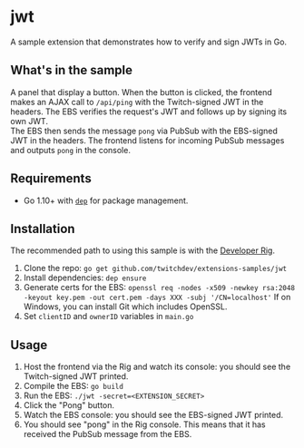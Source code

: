 # jwt
A sample extension that demonstrates how to verify and sign JWTs in Go. 

## What's in the sample
A panel that display a button. When the button is clicked, the frontend makes an AJAX call to `/api/ping` with the Twitch-signed JWT in the headers. The EBS verifies the request's JWT and follows up by signing its own JWT.  
The EBS then sends the message `pong` via PubSub with the EBS-signed JWT in the headers. The frontend listens for incoming PubSub messages and outputs `pong` in the console.

## Requirements
- Go 1.10+ with [`dep`](https://github.com/golang/dep) for package management. 

## Installation 
The recommended path to using this sample is with the [Developer Rig](https://github.com/twitchdev/developer-rig).

1. Clone the repo:
`go get github.com/twitchdev/extensions-samples/jwt` 
2. Install dependencies:
`dep ensure`
3. Generate certs for the EBS:
`openssl req -nodes -x509 -newkey rsa:2048 -keyout key.pem -out cert.pem -days XXX -subj '/CN=localhost'`
If on Windows, you can install Git which includes OpenSSL.  
4. Set `clientID` and `ownerID` variables in `main.go`


## Usage

1. Host the frontend via the Rig and watch its console: you should see the Twitch-signed JWT printed.
2. Compile the EBS: `go build`
3. Run the EBS: `./jwt -secret=<EXTENSION_SECRET>`
4. Click the "Pong" button.  
5. Watch the EBS console: you should see the EBS-signed JWT printed.
6. You should see "pong" in the Rig console. This means that it has received the PubSub message from the EBS. 
